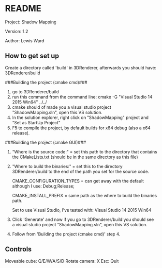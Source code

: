 # README #

Project: Shadow Mapping

Version: 1.2

Author: Lewis Ward

## How to get set up ##
Create a directory called 'build' in 3DRenderer, afterwards you should have: 3DRenderer/build 


###Building the project (cmake cmd)###
1. go to 3DRenderer/build
2. run this command from the command line: cmake -G "Visual Studio 14 2015 Win64" ../../
3. cmake should of made you a visual studio project "ShadowMapping.sln", open this VS solution.
4. In the solution explorer, right click on "ShadowMapping" project and "Set as StartUp Project"
5. F5 to compile the project, by default builds for x64 debug (also a x64 release).

###Building the project (cmake GUI)###
1. "Where is the source code:" = set this path to the directory that contains the CMakeLists.txt (should be in the same directory as this file)
2. "Where to build the binaries:" = set this to the directory 3DRenderer/build to the end of the path you set for the source code.

    CMAKE_CONFIGURATION_TYPES = can get away with the default although I use: Debug;Release; 

    CMAKE_INSTALL_PREFIX = same path as the where to build the binaries path.

    Set to use Visual Studio, I've tested with: Visual Studio 14 2015 Win64

3. Click 'Generate' and now if you go to 3DRenderer/build you should see a visual studio project "ShadowMapping.sln", open this VS solution.
4. Follow from 'Building the project (cmake cmd)' step 4.

## Controls ##
Moveable cube: Q/E/W/A/S/D
Rotate camera: X
Esc: Quit